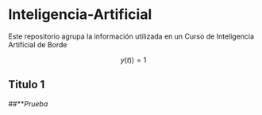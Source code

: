 # Inteligencia-Artificial
Este repositorio agrupa la información utilizada en un Curso de Inteligencia Artificial de Borde

$$
y(t))=1
$$
## Titulo 1

##***Prueba*
